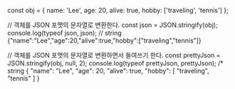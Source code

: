 const obj = {
  name: 'Lee',
  age: 20,
  alive: true,
  hobby: ['traveling', 'tennis']
};


// 객체를 JSON 포맷의 문자열로 변환한다.
const json = JSON.stringify(obj);
console.log(typeof json, json);
// string {"name":"Lee","age":20,"alive":true,"hobby":["traveling","tennis"]}


// 객체를 JSON 포맷의 문자열로 변환하면서 들여쓰기 한다.
const prettyJson = JSON.stringify(obj, null, 2);
console.log(typeof prettyJson, prettyJson);
/*
string {
  "name": "Lee",
  "age": 20,
  "alive": true,
  "hobby": [
    "traveling",
    "tennis"
  ]
}
